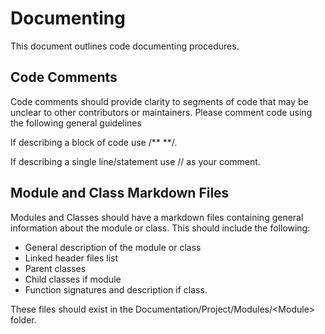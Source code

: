# Documenting

This document outlines code documenting procedures.

## Code Comments
Code comments should provide clarity to segments of code that may be unclear to other contributors or maintainers. Please comment code using the following general guidelines

If describing a block of code use /** **/.

If describing a single line/statement use // as your comment. 

## Module and Class Markdown Files
Modules and Classes should have a markdown files containing general information about the module or class. 
This should include the following:
 - General description of the module or class
 - Linked header files list
 - Parent classes
 - Child classes if module
 - Function signatures and description if class.

These files should exist in the Documentation/Project/Modules/\<Module\> folder.